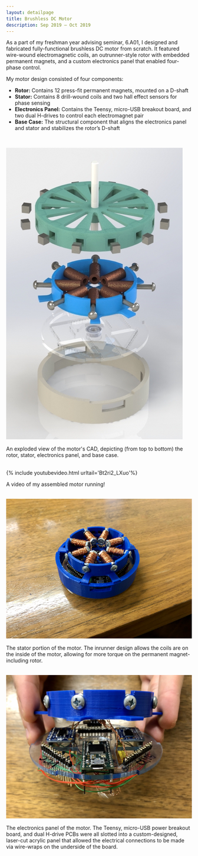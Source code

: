 ```yaml
---
layout: detailpage
title: Brushless DC Motor
description: Sep 2019 — Oct 2019
---
```


As a part of my freshman year advising seminar, 6.A01, I designed and fabricated fully-functional brushless DC motor from scratch. It featured wire-wound electromagnetic coils, an outrunner-style rotor with embedded permanent magnets, and a custom electronics panel that enabled four-phase control.

My motor design consisted of four components:
* **Rotor:** Contains 12 press-fit permanent magnets, mounted on a D-shaft
* **Stator:** Contains 8 drill-wound coils and two hall effect sensors for phase sensing
* **Electronics Panel:** Contains the Teensy, micro-USB breakout board, and two dual H-drives to control each electromagnet pair
* **Base Case:** The structural component that aligns the electronics panel and stator and stabilizes the rotor’s D-shaft 

<br>

![](/assets/images/portfolio/motor_exploded.jpg)
<div class="caption">An exploded view of the motor's CAD, depicting (from top to bottom) the rotor, stator, electronics panel, and base case.</div>

<br>


{% include youtubevideo.html urltail='Bt2ri2_LXuo'%}
<div class="caption">A video of my assembled motor running!</div>

<br>

![](/assets/images/portfolio/motor.png)
<div class="caption">The stator portion of the motor. The inrunner design allows the coils are on the inside of the motor, allowing for more torque on the permanent magnet-including rotor.</div>

<br>

![](/assets/images/portfolio/motor_electronics.jpg)
<div class="caption">The electronics panel of the motor. The Teensy, micro-USB power breakout board, and dual H-drive PCBs were all slotted into a custom-designed, laser-cut acrylic panel that allowed the electrical connections to be made via wire-wraps on the underside of the board.</div>